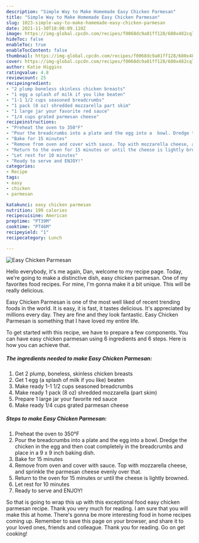 ```yaml
---
description: "Simple Way to Make Homemade Easy Chicken Parmesan"
title: "Simple Way to Make Homemade Easy Chicken Parmesan"
slug: 1023-simple-way-to-make-homemade-easy-chicken-parmesan
date: 2021-11-30T18:00:09.110Z
image: https://img-global.cpcdn.com/recipes/f0068dc9a01ff128/680x482cq70/easy-chicken-parmesan-recipe-main-photo.jpg
hideToc: false
enableToc: true
enableTocContent: false
thumbnail: https://img-global.cpcdn.com/recipes/f0068dc9a01ff128/680x482cq70/easy-chicken-parmesan-recipe-main-photo.jpg
cover: https://img-global.cpcdn.com/recipes/f0068dc9a01ff128/680x482cq70/easy-chicken-parmesan-recipe-main-photo.jpg
author: Katie Higgins
ratingvalue: 4.8
reviewcount: 25
recipeingredient:
- "2 plump boneless skinless chicken breasts"
- "1 egg a splash of milk if you like beaten"
- "1-1 1/2 cups seasoned breadcrumbs"
- "1 pack (8 oz) shredded mozzarella part skim"
- "1 large jar your favorite red sauce"
- "1/4 cups grated parmesan cheese"
recipeinstructions:
- "Preheat the oven to 350°F"
- "Pour the breadcrumbs into a plate and the egg into a  bowl. Dredge the chicken in the egg and then coat completely in the breadcrumbs and place in a 9 x 9 inch baking dish."
- "Bake for 15 minutes"
- "Remove from oven and cover with sauce. Top with mozzarella cheese, and sprinkle the parmesan cheese evenly over that."
- "Return to the oven for 15 minutes or until the cheese is lightly browned."
- "Let rest for 10 minutes"
- "Ready to serve and ENJOY!"
categories:
- Recipe
tags:
- easy
- chicken
- parmesan

katakunci: easy chicken parmesan 
nutrition: 199 calories
recipecuisine: American
preptime: "PT39M"
cooktime: "PT46M"
recipeyield: "1"
recipecategory: Lunch

---
```



![Easy Chicken Parmesan](https://img-global.cpcdn.com/recipes/f0068dc9a01ff128/680x482cq70/easy-chicken-parmesan-recipe-main-photo.jpg)

Hello everybody, it's me again, Dan, welcome to my recipe page. Today, we're going to make a distinctive dish, easy chicken parmesan. One of my favorites food recipes. For mine, I'm gonna make it a bit unique. This will be really delicious.

Easy Chicken Parmesan is one of the most well liked of recent trending foods in the world. It is easy, it is fast, it tastes delicious. It's appreciated by millions every day. They are fine and they look fantastic. Easy Chicken Parmesan is something that I have loved my entire life.




To get started with this recipe, we have to prepare a few components. You can have easy chicken parmesan using 6 ingredients and 6 steps. Here is how you can achieve that.

<!--inarticleads1-->

##### The ingredients needed to make Easy Chicken Parmesan:

1. Get 2 plump, boneless, skinless chicken breasts
1. Get 1 egg (a splash of milk if you like) beaten
1. Make ready 1-1 1/2 cups seasoned breadcrumbs
1. Make ready 1 pack (8 oz) shredded mozzarella (part skim)
1. Prepare 1 large jar your favorite red sauce
1. Make ready 1/4 cups grated parmesan cheese




<!--inarticleads2-->

##### Steps to make Easy Chicken Parmesan:

1. Preheat the oven to 350°F
1. Pour the breadcrumbs into a plate and the egg into a  bowl. Dredge the chicken in the egg and then coat completely in the breadcrumbs and place in a 9 x 9 inch baking dish.
1. Bake for 15 minutes
1. Remove from oven and cover with sauce. Top with mozzarella cheese, and sprinkle the parmesan cheese evenly over that.
1. Return to the oven for 15 minutes or until the cheese is lightly browned.
1. Let rest for 10 minutes
1. Ready to serve and ENJOY!



So that is going to wrap this up with this exceptional food easy chicken parmesan recipe. Thank you very much for reading. I am sure that you will make this at home. There's gonna be more interesting food in home recipes coming up. Remember to save this page on your browser, and share it to your loved ones, friends and colleague. Thank you for reading. Go on get cooking!
